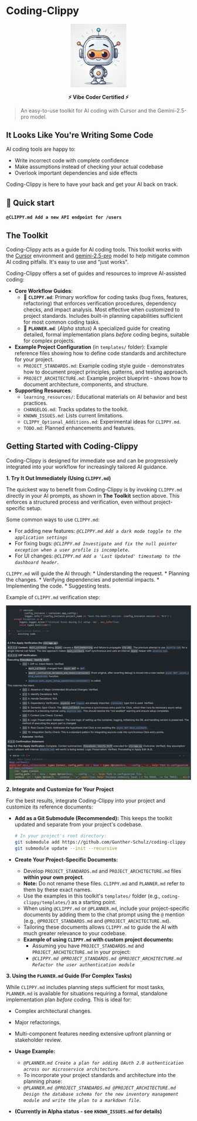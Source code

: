 # Coding-Clippy

<p align="center">
  <img src="img/logo.png" alt="logo" width="30%" />
</p>

<p align="center">
  <strong>⚡ Vibe Coder Certified ⚡</strong>
</p>

> An easy-to-use toolkit for AI coding with Cursor and the Gemini-2.5-pro model.

## It Looks Like You're Writing Some Code

AI coding tools are happy to:
* Write incorrect code with complete confidence
* Make assumptions instead of checking your actual codebase
* Overlook important dependencies and side effects

Coding-Clippy is here to have your back and get your AI back on track.

## 🚀 Quick start
**`@CLIPPY.md Add a new API endpoint for /users`**


## The Toolkit

Coding-Clippy acts as a guide for AI coding tools. This toolkit works with the [Cursor](https://www.cursor.com/) environment and [gemini-2.5-pro](hhttps://deepmind.google/technologies/gemini/) model to help mitigate common AI coding pitfalls. It's easy to use and "just works".

Coding-Clippy offers a set of guides and resources to improve AI-assisted coding:

*   **Core Workflow Guides**:
    *   🤖 **`CLIPPY.md`**: Primary workflow for coding tasks (bug fixes, features, refactoring) that enforces verification procedures, dependency checks, and impact analysis. Most effective when customized to project standards. Includes built-in planning capabilities sufficient for most common coding tasks.
    *   📜 **`PLANNER.md`**: (*Alpha status*) A specialized guide for creating detailed, formal implementation plans *before* coding begins, suitable for complex projects.
*   **Example Project Configuration** (in `templates/` folder): Example reference files showing how to define code standards and architecture for your project.
    *   `PROJECT_STANDARDS.md`: Example coding style guide - demonstrates how to document project principles, patterns, and testing approach.
    *   `PROJECT_ARCHITECTURE.md`: Example project blueprint - shows how to document architecture, components, and structure.
*   **Supporting Resources**:
    *   `learning_resources/`: Educational materials on AI behavior and best practices.
    *   `CHANGELOG.md`: Tracks updates to the toolkit.
    *   `KNOWN_ISSUES.md`: Lists current limitations.
    *   `CLIPPY_Optional_Additions.md`: Experimental ideas for `CLIPPY.md`.
    *   `TODO.md`: Planned enhancements and features.

## Getting Started with Coding-Clippy

Coding-Clippy is designed for immediate use and can be progressively integrated into your workflow for increasingly tailored AI guidance.

**1. Try It Out Immediately (Using `CLIPPY.md`)**

The quickest way to benefit from Coding-Clippy is by invoking `CLIPPY.md` directly in your AI prompts, as shown in **The Toolkit** section above. This enforces a structured process and verification, even without project-specific setup.

Some common ways to use `CLIPPY.md`:
*   For adding new features: *`@CLIPPY.md Add a dark mode toggle to the application settings`*
*   For fixing bugs: *`@CLIPPY.md Investigate and fix the null pointer exception when a user profile is incomplete.`*
*   For UI changes: *`@CLIPPY.md Add a 'Last Updated' timestamp to the dashboard header.`*

`CLIPPY.md` will guide the AI through:
    *   Understanding the request.
    *   Planning the changes.
    *   Verifying dependencies and potential impacts.
    *   Implementing the code.
    *   Suggesting tests.

Example of `CLIPPY.md` verification step:
<p align="center">
  <img src="img/scr1.png" alt="CLIPPY.md Verification Example" />
</p>

**2. Integrate and Customize for Your Project**

For the best results, integrate Coding-Clippy into your project and customize its reference documents:

*   **Add as a Git Submodule (Recommended):**
    This keeps the toolkit updated and separate from your project's codebase.
    ```bash
    # In your project's root directory:
    git submodule add https://github.com/Gunther-Schulz/coding-clippy
    git submodule update --init --recursive
    ```

*   **Create Your Project-Specific Documents:**
    *   Develop `PROJECT_STANDARDS.md` and `PROJECT_ARCHITECTURE.md` files **within your own project**.
    *   **Note:** Do not rename these files. `CLIPPY.md` and `PLANNER.md` refer to them by these exact names.
    *   Use the examples in this toolkit's `templates/` folder (e.g., `coding-clippy/templates/`) as a starting point.
    *   When using `@CLIPPY.md` or `@PLANNER.md`, include your project-specific documents by adding them to the chat prompt using the `@` mention (e.g., `@PROJECT_STANDARDS.md` and `@PROJECT_ARCHITECTURE.md`).
    *   Tailoring these documents allows `CLIPPY.md` to guide the AI with much greater relevance to your codebase.
    *   **Example of using `CLIPPY.md` with custom project documents:**
        *   Assuming you have `PROJECT_STANDARDS.md` and `PROJECT_ARCHITECTURE.md` in your project:
        *   *`@CLIPPY.md @PROJECT_STANDARDS.md @PROJECT_ARCHITECTURE.md Refactor the user authentication module`*

**3. Using the `PLANNER.md` Guide (For Complex Tasks)**

While `CLIPPY.md` includes planning steps sufficient for most tasks, `PLANNER.md` is available for situations requiring a formal, standalone implementation plan *before* coding. This is ideal for:

*   Complex architectural changes.
*   Major refactorings.
*   Multi-component features needing extensive upfront planning or stakeholder review.

*   **Usage Example:**
    *   *`@PLANNER.md Create a plan for adding OAuth 2.0 authentication across our microservice architecture.`*
    *   To incorporate your project standards and architecture into the planning phase:
    *   *`@PLANNER.md @PROJECT_STANDARDS.md @PROJECT_ARCHITECTURE.md Design the database schema for the new inventory management module and write the plan to a markdown file.`*
*   **(Currently in Alpha status - see `KNOWN_ISSUES.md` for details)**

